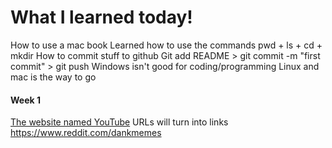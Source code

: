 # What I learned today!
How to use a mac book
Learned how to use the commands pwd + ls + cd + mkdir
How to commit stuff to github
Git add README > git commit -m "first commit" > git push
Windows isn't good for coding/programming 
Linux and mac is the way to go
#### **Week 1**

[The website named YouTube](https://www.youtube.com "This is cool")
URLs will turn into links 
https://www.reddit.com/dankmemes
